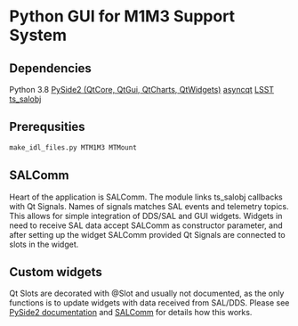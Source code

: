 # Python GUI for M1M3 Support System

## Dependencies

Python 3.8
[PySide2 (QtCore, QtGui, QtCharts, QtWidgets)](https://pypi.org/project/PySide2)
[asyncqt](https://pypi.org/project/asyncqt)
[LSST ts_salobj](https://github.com/lsst-ts/ts_salobj)

## Prerequsities

```bash
make_idl_files.py MTM1M3 MTMount
```

## SALComm

Heart of the application is SALComm. The module links ts_salobj callbacks with
Qt Signals. Names of signals matches SAL events and telemetry topics. This
allows for simple integration of DDS/SAL and GUI widgets. Widgets in need to
receive SAL data accept SALComm as constructor parameter, and after setting up
the widget SALComm provided Qt Signals are connected to slots in the widget.

## Custom widgets

Qt Slots are decorated with @Slot and usually not documented, as the only
functions is to update widgets with data received from SAL/DDS. Please see
[PySide2 documentation](https://wiki.qt.io/Qt_for_Python_Signals_and_Slots) and
[SALComm](SALComm.py) for details how this works.

